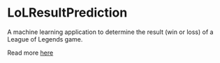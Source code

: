 # LoLResultPrediction
A machine learning application to determine the result (win or loss) of a League of Legends game.

Read more [here](https://github.com/linamanda/LoLResultPrediction/blob/main/League%20of%20Legends%20Result%20Prediction%20Final%20Write-Up.pdf)
